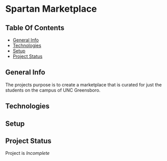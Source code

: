 # Spartan Marketplace
## Table Of Contents
* [General Info](#general-info)
* [Technologies](#technologies)
* [Setup](#setup)
* [Project Status](#project-status)

## General Info
The projects purpose is to create a marketplace that is curated for just the students on the campus of UNC Greensboro. 

## Technologies

## Setup

## Project Status
Project is _Incomplete_

